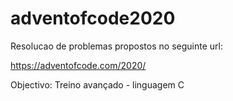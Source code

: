 # adventofcode2020
Resolucao de problemas propostos no seguinte url:

https://adventofcode.com/2020/

Objectivo: Treino avançado - linguagem C
